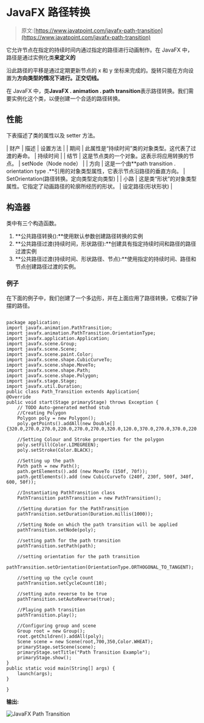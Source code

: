 # JavaFX 路径转换

> 原文:[https://www.javatpoint.com/javafx-path-transition](https://www.javatpoint.com/javafx-path-transition)

它允许节点在指定的持续时间内通过指定的路径进行动画制作。在 JavaFX 中，路径是通过实例化类**来定义的**

沿此路径的平移是通过定期更新节点的 x 和 y 坐标来完成的。旋转只能在方向设置为**方向类型的情况下进行。正交切线。**

在 JavaFX 中，类**JavaFX . animation . path transition**表示路径转换。我们需要实例化这个类，以便创建一个合适的路径转换。

## 性能

下表描述了类的属性以及 setter 方法。

| 财产 | 描述 | 设置方法 |
| 期间 | 此属性是“持续时间”类的对象类型。这代表了过渡的寿命。 | 持续时间 |
| 结节 | 这是节点类的一个对象。这表示将应用转换的节点。 | setNode（Node node） |
| 方向 | 这是一个由**path transition . orientation type .**引用的对象类型属性，它表示节点沿路径的垂直方向。 | SetOrientation(路径转换。定向类型定向类型) |
| 小路 | 这是类“形状”的对象类型属性。它指定了动画路径的轮廓所经历的形状。 | 设定路径(形状形状) |

## 构造器

类中有三个构造函数。

1.  **公共路径转换():**使用默认参数创建路径转换的实例
2.  **公共路径过渡(持续时间，形状路径):**创建具有指定持续时间和路径的路径过渡实例
3.  **公共路径过渡(持续时间、形状路径、节点):**使用指定的持续时间、路径和节点创建路径过渡的实例。

### 例子

在下面的例子中，我们创建了一个多边形，并在上面应用了路径转换，它模拟了钟摆的路径。

```

package application;
import javafx.animation.PathTransition;
import javafx.animation.PathTransition.OrientationType;
import javafx.application.Application;
import javafx.scene.Group;
import javafx.scene.Scene;
import javafx.scene.paint.Color;
import javafx.scene.shape.CubicCurveTo;
import javafx.scene.shape.MoveTo;
import javafx.scene.shape.Path;
import javafx.scene.shape.Polygon;
import javafx.stage.Stage;
import javafx.util.Duration;
public class Path_Transition extends Application{
@Override
public void start(Stage primaryStage) throws Exception {
	// TODO Auto-generated method stub
	//Creating Polygon 
	Polygon poly = new Polygon(); 
	poly.getPoints().addAll(new Double[] {320.0,270.0,270.0,220.0,270.0,270.0,320.0,120.0,370.0,270.0,370.0,220.0});

	//Setting Colour and Stroke properties for the polygon  
	poly.setFill(Color.LIMEGREEN);
	poly.setStroke(Color.BLACK);

    //Setting up the path 
	Path path = new Path();
    path.getElements().add (new MoveTo (150f, 70f));
    path.getElements().add (new CubicCurveTo (240f, 230f, 500f, 340f, 600, 50f));

    //Instantiating PathTransition class 
    PathTransition pathTransition = new PathTransition();

    //Setting duration for the PathTransition
    pathTransition.setDuration(Duration.millis(1000));

    //Setting Node on which the path transition will be applied 
    pathTransition.setNode(poly);

    //setting path for the path transition 
    pathTransition.setPath(path);

    //setting orientation for the path transition 
    pathTransition.setOrientation(OrientationType.ORTHOGONAL_TO_TANGENT);

    //setting up the cycle count 
    pathTransition.setCycleCount(10);

    //setting auto reverse to be true 
    pathTransition.setAutoReverse(true);

    //Playing path transition 
    pathTransition.play();

    //Configuring group and scene 
    Group root = new Group();
	root.getChildren().addAll(poly);
	Scene scene = new Scene(root,700,350,Color.WHEAT);
	primaryStage.setScene(scene);
	primaryStage.setTitle("Path Transition Example");
	primaryStage.show();
}
public static void main(String[] args) {
	launch(args);
}

}

```

**输出:**

![JavaFX Path Transition](../Images/ad4a1fe8b6b35a30eb9e1608780c312f.png)